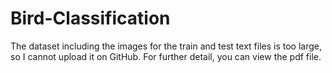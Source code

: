 # Bird-Classification
The dataset including the images for the train and test text files is too large, so I cannot upload it on GitHub. For further detail,
you can view the pdf file.
